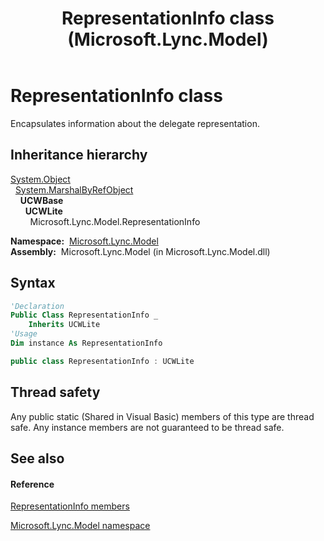 ﻿---
title: RepresentationInfo class (Microsoft.Lync.Model)
TOCTitle: RepresentationInfo class
ms:assetid: T:Microsoft.Lync.Model.RepresentationInfo_DI_3_UC_OCS14MrefLyncWPF
ms:mtpsurl: https://msdn.microsoft.com/en-us/library/microsoft.lync.model.representationinfo_di_3_uc_ocs14mreflyncwpf(v=office.15)
ms:contentKeyID: 48594958
ms.date: 07/28/2014
mtps_version: v=office.15
f1_keywords:
- Microsoft.Lync.Model.RepresentationInfo
dev_langs:
- CSharp
- JScript
- VB
- other
---

# RepresentationInfo class

Encapsulates information about the delegate representation.

## Inheritance hierarchy

[System.Object](http://msdn2.microsoft.com/en-us/library/e5kfa45b)  
  [System.MarshalByRefObject](http://msdn2.microsoft.com/en-us/library/w4302s1f)  
    **UCWBase**  
      **UCWLite**  
        Microsoft.Lync.Model.RepresentationInfo  

**Namespace:**  [Microsoft.Lync.Model](microsoft-lync-model-namespace_2.md)  
**Assembly:**  Microsoft.Lync.Model (in Microsoft.Lync.Model.dll)

## Syntax

``` vb
'Declaration
Public Class RepresentationInfo _
    Inherits UCWLite
'Usage
Dim instance As RepresentationInfo
```

``` csharp
public class RepresentationInfo : UCWLite
```

## Thread safety

Any public static (Shared in Visual Basic) members of this type are thread safe. Any instance members are not guaranteed to be thread safe.

## See also

#### Reference

[RepresentationInfo members](representationinfo-members-microsoft-lync-model_2.md)

[Microsoft.Lync.Model namespace](microsoft-lync-model-namespace_2.md)

